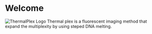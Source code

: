 # Welcome
![ThermalPlex Logo](thermal_plex.png)
Thermal plex is a fluorescent imaging method that expand the multiplexity by using steped DNA melting.